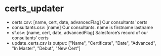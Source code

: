 # certs_updater

* certs.csv: [name, cert, date, advancedFlag] Our consultants' certs
* consultants.csv: [name] Our consultants. name is firstname lastname
* sf.csv: [name, cert, date, advancedFlag] Salesforce’s record of our consultants' certs
* update_certs.csv is output: ["Name", "Certificate", "Date", "Advanced", "In Master", "Debut", "New Cert"]
